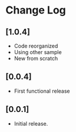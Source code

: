 # Change Log
## [1.0.4]
- Code reorganized
- Using other sample
- New from scratch
## [0.0.4]
- First functional release
## [0.0.1]

- Initial release.

